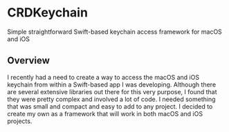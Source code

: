 # CRDKeychain
Simple straightforward Swift-based keychain access framework for macOS and iOS
## Overview
I recently had a need to create a way to access the macOS and iOS keychain from within a Swift-based app I was developing.  Although there are several extensive libraries out there for this very purpose, I found that they were pretty complex and involved a lot of code.  I needed something that was small and compact and easy to add to any project.  I decided to create my own as a framework that will work in both macOS and iOS projects.
